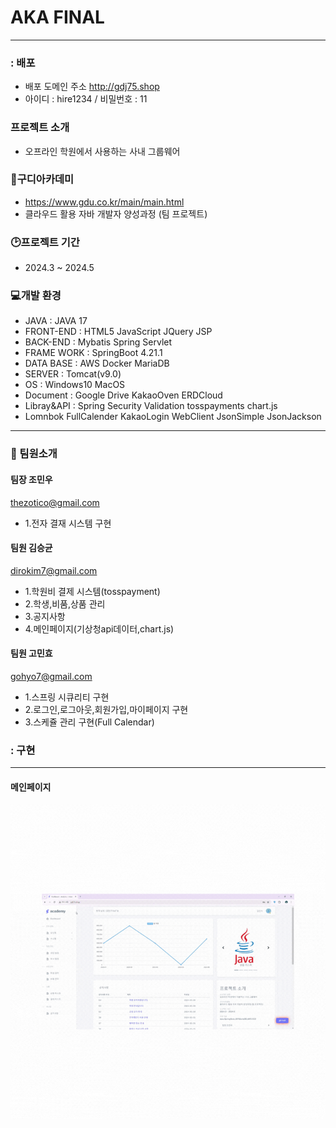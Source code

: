 # AKA FINAL 
---
### : 배포
+  배포 도메인 주소   <http://gdj75.shop>
+  아이디 : hire1234 / 비밀번호 : 11

### 프로젝트 소개
+  오프라인 학원에서 사용하는 사내 그룹웨어 


### :school:구디아카데미
+  <https://www.gdu.co.kr/main/main.html>
+  클라우드 활용 자바 개발자 양성과정 (팀 프로젝트) 


### :clock2:프로젝트 기간
+  2024.3 ~ 2024.5


### :computer:개발 환경
+   JAVA  : JAVA 17
+   FRONT-END : HTML5 JavaScript JQuery JSP
+   BACK-END : Mybatis Spring Servlet
+   FRAME WORK : SpringBoot 4.21.1
+   DATA BASE : AWS Docker MariaDB
+   SERVER : Tomcat(v9.0)
+   OS : Windows10 MacOS
+   Document : Google Drive  KakaoOven ERDCloud 
+   Libray&API : Spring Security Validation tosspayments chart.js
+   Lomnbok FullCalender KakaoLogin WebClient JsonSimple JsonJackson

---


### :two_men_holding_hands: 팀원소개
#### 팀장 조민우  
thezotico@gmail.com
+  1.전자 결재 시스템 구현


#### 팀원 김승균   
dirokim7@gmail.com
+  1.학원비 결제 시스템(tosspayment)
+  2.학생,비품,상품 관리
+  3.공지사항
+  4.메인페이지(기상청api데이터,chart.js)


#### 팀원 고민효   
gohyo7@gmail.com
+  1.스프링 시큐리티 구현
+  2.로그인,로그아웃,회원가입,마이페이지 구현
+  3.스케쥴 관리 구현(Full Calendar)




### : 구현
---
#### 메인페이지
![메인페이지](./images/mainpage.gif)
